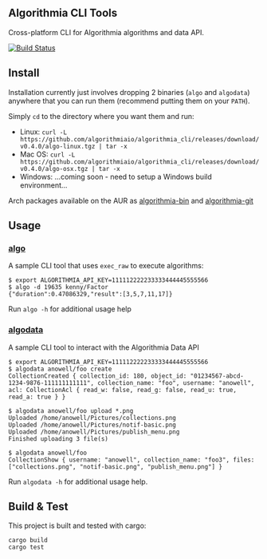 Algorithmia CLI Tools
---------------------

Cross-platform CLI for Algorithmia algorithms and data API.

[![Build Status](https://travis-ci.org/algorithmiaio/algorithmia_cli.svg)](https://travis-ci.org/algorithmiaio/algorithmia_cli)


## Install

Installation currently just involves dropping 2 binaries (`algo` and `algodata`) anywhere that you can run them (recommend putting them on your `PATH`).

Simply `cd` to the directory where you want them and run:

- Linux:  `curl -L https://github.com/algorithmiaio/algorithmia_cli/releases/download/v0.4.0/algo-linux.tgz | tar -x`
- Mac OS: `curl -L https://github.com/algorithmiaio/algorithmia_cli/releases/download/v0.4.0/algo-osx.tgz | tar -x`
- Windows: ...coming soon - need to setup a Windows build environment...

Arch packages available on the AUR as [algorithmia-bin](https://aur.archlinux.org/packages/algorithmia-bin/) and [algorithmia-git](https://aur.archlinux.org/packages/algorithmia-git/)


## Usage

### [algo](src/bin/algo.rs)

A sample CLI tool that uses `exec_raw` to execute algorithms:

    $ export ALGORITHMIA_API_KEY=111112222233333444445555566
    $ algo -d 19635 kenny/Factor
    {"duration":0.47086329,"result":[3,5,7,11,17]}

Run `algo -h` for additional usage help

### [algodata](src/bin/algodata.rs)

A sample CLI tool to interact with the Algorithmia Data API

    $ export ALGORITHMIA_API_KEY=111112222233333444445555566
    $ algodata anowell/foo create
    CollectionCreated { collection_id: 180, object_id: "01234567-abcd-1234-9876-111111111111", collection_name: "foo", username: "anowell", acl: CollectionAcl { read_w: false, read_g: false, read_u: true, read_a: true } }

    $ algodata anowell/foo upload *.png
    Uploaded /home/anowell/Pictures/collections.png
    Uploaded /home/anowell/Pictures/notif-basic.png
    Uploaded /home/anowell/Pictures/publish_menu.png
    Finished uploading 3 file(s)

    $ algodata anowell/foo
    CollectionShow { username: "anowell", collection_name: "foo3", files: ["collections.png", "notif-basic.png", "publish_menu.png"] }


Run `algodata -h` for additional usage help.

## Build & Test

This project is built and tested with cargo:

    cargo build
    cargo test

